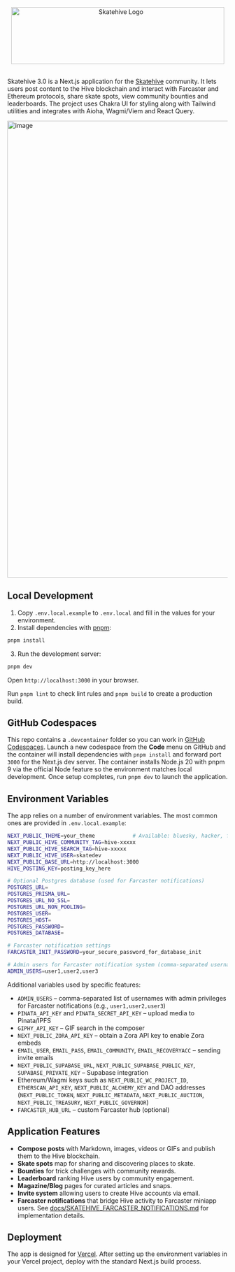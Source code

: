 <div align="center" >
  <img width="487" height="130" alt="Skatehive Logo" src="https://github.com/user-attachments/assets/a06eedb7-46bd-4d06-b050-c6a0fabc2084" />
</div>
<br/>

Skatehive 3.0 is a Next.js application for the [Skatehive](https://www.skatehive.app) community. It lets users post content to the Hive blockchain and interact with Farcaster and Ethereum protocols, share skate spots, view community bounties and leaderboards. The project uses Chakra UI for styling along with Tailwind utilities and integrates with Aioha, Wagmi/Viem and React Query.

<img width="1440" height="1045" alt="image" src="https://github.com/user-attachments/assets/8e195188-d2cb-4144-b1b5-9eb8adb6e749" />


## Local Development

1. Copy `.env.local.example` to `.env.local` and fill in the values for your environment.
2. Install dependencies with [pnpm](https://pnpm.io):

```bash
pnpm install
```

3. Run the development server:

```bash
pnpm dev
```

Open `http://localhost:3000` in your browser.

Run `pnpm lint` to check lint rules and `pnpm build` to create a production build.

## GitHub Codespaces

This repo contains a `.devcontainer` folder so you can work in
[GitHub Codespaces](https://github.com/features/codespaces). Launch a
new codespace from the **Code** menu on GitHub and the container will
install dependencies with `pnpm install` and forward port `3000` for the
Next.js dev server. The container installs Node.js 20 with pnpm 9 via the
official Node feature so the environment matches local development.
Once setup completes, run `pnpm dev` to launch the application.


## Environment Variables

The app relies on a number of environment variables. The most common ones are provided in `.env.local.example`:

```bash
NEXT_PUBLIC_THEME=your_theme            # Available: bluesky, hacker, forest, nounish, etc.
NEXT_PUBLIC_HIVE_COMMUNITY_TAG=hive-xxxxx
NEXT_PUBLIC_HIVE_SEARCH_TAG=hive-xxxxx
NEXT_PUBLIC_HIVE_USER=skatedev
NEXT_PUBLIC_BASE_URL=http://localhost:3000
HIVE_POSTING_KEY=posting_key_here

# Optional Postgres database (used for Farcaster notifications)
POSTGRES_URL=
POSTGRES_PRISMA_URL=
POSTGRES_URL_NO_SSL=
POSTGRES_URL_NON_POOLING=
POSTGRES_USER=
POSTGRES_HOST=
POSTGRES_PASSWORD=
POSTGRES_DATABASE=

# Farcaster notification settings
FARCASTER_INIT_PASSWORD=your_secure_password_for_database_init

# Admin users for Farcaster notification system (comma-separated usernames)
ADMIN_USERS=user1,user2,user3
```

Additional variables used by specific features:

- `ADMIN_USERS` – comma-separated list of usernames with admin privileges for Farcaster notifications (e.g., `user1,user2,user3`)
- `PINATA_API_KEY` and `PINATA_SECRET_API_KEY` – upload media to Pinata/IPFS
- `GIPHY_API_KEY` – GIF search in the composer
- `NEXT_PUBLIC_ZORA_API_KEY` – obtain a Zora API key to enable Zora embeds
- `EMAIL_USER`, `EMAIL_PASS`, `EMAIL_COMMUNITY`, `EMAIL_RECOVERYACC` – sending invite emails
- `NEXT_PUBLIC_SUPABASE_URL`, `NEXT_PUBLIC_SUPABASE_PUBLIC_KEY`, `SUPABASE_PRIVATE_KEY` – Supabase integration
- Ethereum/Wagmi keys such as `NEXT_PUBLIC_WC_PROJECT_ID`, `ETHERSCAN_API_KEY`, `NEXT_PUBLIC_ALCHEMY_KEY` and DAO addresses (`NEXT_PUBLIC_TOKEN`, `NEXT_PUBLIC_METADATA`, `NEXT_PUBLIC_AUCTION`, `NEXT_PUBLIC_TREASURY`, `NEXT_PUBLIC_GOVERNOR`)
- `FARCASTER_HUB_URL` – custom Farcaster hub (optional)

## Application Features

- **Compose posts** with Markdown, images, videos or GIFs and publish them to the Hive blockchain.
- **Skate spots** map for sharing and discovering places to skate.
- **Bounties** for trick challenges with community rewards.
- **Leaderboard** ranking Hive users by community engagement.
- **Magazine/Blog** pages for curated articles and snaps.
- **Invite system** allowing users to create Hive accounts via email.
- **Farcaster notifications** that bridge Hive activity to Farcaster miniapp users. See [docs/SKATEHIVE_FARCASTER_NOTIFICATIONS.md](docs/SKATEHIVE_FARCASTER_NOTIFICATIONS.md) for implementation details.

## Deployment

The app is designed for [Vercel](https://vercel.com). After setting up the environment variables in your Vercel project, deploy with the standard Next.js build process.

